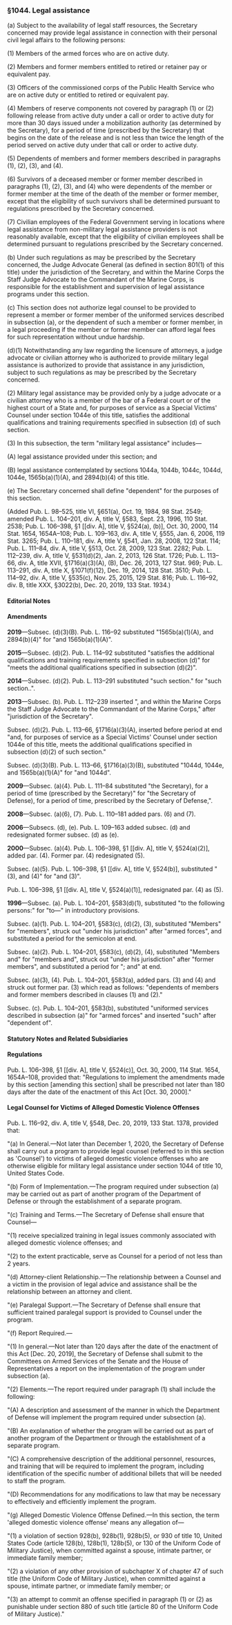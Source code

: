 ### §1044. Legal assistance ###

(a) Subject to the availability of legal staff resources, the Secretary concerned may provide legal assistance in connection with their personal civil legal affairs to the following persons:

(1) Members of the armed forces who are on active duty.

(2) Members and former members entitled to retired or retainer pay or equivalent pay.

(3) Officers of the commissioned corps of the Public Health Service who are on active duty or entitled to retired or equivalent pay.

(4) Members of reserve components not covered by paragraph (1) or (2) following release from active duty under a call or order to active duty for more than 30 days issued under a mobilization authority (as determined by the Secretary), for a period of time (prescribed by the Secretary) that begins on the date of the release and is not less than twice the length of the period served on active duty under that call or order to active duty.

(5) Dependents of members and former members described in paragraphs (1), (2), (3), and (4).

(6) Survivors of a deceased member or former member described in paragraphs (1), (2), (3), and (4) who were dependents of the member or former member at the time of the death of the member or former member, except that the eligibility of such survivors shall be determined pursuant to regulations prescribed by the Secretary concerned.

(7) Civilian employees of the Federal Government serving in locations where legal assistance from non-military legal assistance providers is not reasonably available, except that the eligibility of civilian employees shall be determined pursuant to regulations prescribed by the Secretary concerned.

(b) Under such regulations as may be prescribed by the Secretary concerned, the Judge Advocate General (as defined in section 801(1) of this title) under the jurisdiction of the Secretary, and within the Marine Corps the Staff Judge Advocate to the Commandant of the Marine Corps, is responsible for the establishment and supervision of legal assistance programs under this section.

(c) This section does not authorize legal counsel to be provided to represent a member or former member of the uniformed services described in subsection (a), or the dependent of such a member or former member, in a legal proceeding if the member or former member can afford legal fees for such representation without undue hardship.

(d)(1) Notwithstanding any law regarding the licensure of attorneys, a judge advocate or civilian attorney who is authorized to provide military legal assistance is authorized to provide that assistance in any jurisdiction, subject to such regulations as may be prescribed by the Secretary concerned.

(2) Military legal assistance may be provided only by a judge advocate or a civilian attorney who is a member of the bar of a Federal court or of the highest court of a State and, for purposes of service as a Special Victims' Counsel under section 1044e of this title, satisfies the additional qualifications and training requirements specified in subsection (d) of such section.

(3) In this subsection, the term "military legal assistance" includes—

(A) legal assistance provided under this section; and

(B) legal assistance contemplated by sections 1044a, 1044b, 1044c, 1044d, 1044e, 1565b(a)(1)(A), and 2894(b)(4) of this title.

(e) The Secretary concerned shall define "dependent" for the purposes of this section.

(Added Pub. L. 98–525, title VI, §651(a), Oct. 19, 1984, 98 Stat. 2549; amended Pub. L. 104–201, div. A, title V, §583, Sept. 23, 1996, 110 Stat. 2538; Pub. L. 106–398, §1 [[div. A], title V, §524(a), (b)], Oct. 30, 2000, 114 Stat. 1654, 1654A–108; Pub. L. 109–163, div. A, title V, §555, Jan. 6, 2006, 119 Stat. 3265; Pub. L. 110–181, div. A, title V, §541, Jan. 28, 2008, 122 Stat. 114; Pub. L. 111–84, div. A, title V, §513, Oct. 28, 2009, 123 Stat. 2282; Pub. L. 112–239, div. A, title V, §531(d)(2), Jan. 2, 2013, 126 Stat. 1726; Pub. L. 113–66, div. A, title XVII, §1716(a)(3)(A), (B), Dec. 26, 2013, 127 Stat. 969; Pub. L. 113–291, div. A, title X, §1071(f)(12), Dec. 19, 2014, 128 Stat. 3510; Pub. L. 114–92, div. A, title V, §535(c), Nov. 25, 2015, 129 Stat. 816; Pub. L. 116–92, div. B, title XXX, §3022(b), Dec. 20, 2019, 133 Stat. 1934.)

#### **Editorial Notes** ####

#### Amendments ####

**2019**—Subsec. (d)(3)(B). Pub. L. 116–92 substituted "1565b(a)(1)(A), and 2894(b)(4)" for "and 1565b(a)(1)(A)".

**2015**—Subsec. (d)(2). Pub. L. 114–92 substituted "satisfies the additional qualifications and training requirements specified in subsection (d)" for "meets the additional qualifications specified in subsection (d)(2)".

**2014**—Subsec. (d)(2). Pub. L. 113–291 substituted "such section." for "such section..".

**2013**—Subsec. (b). Pub. L. 112–239 inserted ", and within the Marine Corps the Staff Judge Advocate to the Commandant of the Marine Corps," after "jurisdiction of the Secretary".

Subsec. (d)(2). Pub. L. 113–66, §1716(a)(3)(A), inserted before period at end "and, for purposes of service as a Special Victims' Counsel under section 1044e of this title, meets the additional qualifications specified in subsection (d)(2) of such section."

Subsec. (d)(3)(B). Pub. L. 113–66, §1716(a)(3)(B), substituted "1044d, 1044e, and 1565b(a)(1)(A)" for "and 1044d".

**2009**—Subsec. (a)(4). Pub. L. 111–84 substituted "the Secretary), for a period of time (prescribed by the Secretary)" for "the Secretary of Defense), for a period of time, prescribed by the Secretary of Defense,".

**2008**—Subsec. (a)(6), (7). Pub. L. 110–181 added pars. (6) and (7).

**2006**—Subsecs. (d), (e). Pub. L. 109–163 added subsec. (d) and redesignated former subsec. (d) as (e).

**2000**—Subsec. (a)(4). Pub. L. 106–398, §1 [[div. A], title V, §524(a)(2)], added par. (4). Former par. (4) redesignated (5).

Subsec. (a)(5). Pub. L. 106–398, §1 [[div. A], title V, §524(b)], substituted "(3), and (4)" for "and (3)".

Pub. L. 106–398, §1 [[div. A], title V, §524(a)(1)], redesignated par. (4) as (5).

**1996**—Subsec. (a). Pub. L. 104–201, §583(d)(1), substituted "to the following persons:" for "to—" in introductory provisions.

Subsec. (a)(1). Pub. L. 104–201, §583(c), (d)(2), (3), substituted "Members" for "members", struck out "under his jurisdiction" after "armed forces", and substituted a period for the semicolon at end.

Subsec. (a)(2). Pub. L. 104–201, §583(c), (d)(2), (4), substituted "Members and" for "members and", struck out "under his jurisdiction" after "former members", and substituted a period for "; and" at end.

Subsec. (a)(3), (4). Pub. L. 104–201, §583(a), added pars. (3) and (4) and struck out former par. (3) which read as follows: "dependents of members and former members described in clauses (1) and (2)."

Subsec. (c). Pub. L. 104–201, §583(b), substituted "uniformed services described in subsection (a)" for "armed forces" and inserted "such" after "dependent of".

#### **Statutory Notes and Related Subsidiaries** ####

#### Regulations ####

Pub. L. 106–398, §1 [[div. A], title V, §524(c)], Oct. 30, 2000, 114 Stat. 1654, 1654A–108, provided that: "Regulations to implement the amendments made by this section [amending this section] shall be prescribed not later than 180 days after the date of the enactment of this Act [Oct. 30, 2000]."

#### Legal Counsel for Victims of Alleged Domestic Violence Offenses ####

Pub. L. 116–92, div. A, title V, §548, Dec. 20, 2019, 133 Stat. 1378, provided that:

"(a) In General.—Not later than December 1, 2020, the Secretary of Defense shall carry out a program to provide legal counsel (referred to in this section as 'Counsel') to victims of alleged domestic violence offenses who are otherwise eligible for military legal assistance under section 1044 of title 10, United States Code.

"(b) Form of Implementation.—The program required under subsection (a) may be carried out as part of another program of the Department of Defense or through the establishment of a separate program.

"(c) Training and Terms.—The Secretary of Defense shall ensure that Counsel—

"(1) receive specialized training in legal issues commonly associated with alleged domestic violence offenses; and

"(2) to the extent practicable, serve as Counsel for a period of not less than 2 years.

"(d) Attorney-client Relationship.—The relationship between a Counsel and a victim in the provision of legal advice and assistance shall be the relationship between an attorney and client.

"(e) Paralegal Support.—The Secretary of Defense shall ensure that sufficient trained paralegal support is provided to Counsel under the program.

"(f) Report Required.—

"(1) In general.—Not later than 120 days after the date of the enactment of this Act [Dec. 20, 2019], the Secretary of Defense shall submit to the Committees on Armed Services of the Senate and the House of Representatives a report on the implementation of the program under subsection (a).

"(2) Elements.—The report required under paragraph (1) shall include the following:

"(A) A description and assessment of the manner in which the Department of Defense will implement the program required under subsection (a).

"(B) An explanation of whether the program will be carried out as part of another program of the Department or through the establishment of a separate program.

"(C) A comprehensive description of the additional personnel, resources, and training that will be required to implement the program, including identification of the specific number of additional billets that will be needed to staff the program.

"(D) Recommendations for any modifications to law that may be necessary to effectively and efficiently implement the program.

"(g) Alleged Domestic Violence Offense Defined.—In this section, the term 'alleged domestic violence offense' means any allegation of—

"(1) a violation of section 928(b), 928b(1), 928b(5), or 930 of title 10, United States Code (article 128(b), 128b(1), 128b(5), or 130 of the Uniform Code of Military Justice), when committed against a spouse, intimate partner, or immediate family member;

"(2) a violation of any other provision of subchapter X of chapter 47 of such title (the Uniform Code of Military Justice), when committed against a spouse, intimate partner, or immediate family member; or

"(3) an attempt to commit an offense specified in paragraph (1) or (2) as punishable under section 880 of such title (article 80 of the Uniform Code of Military Justice)."
